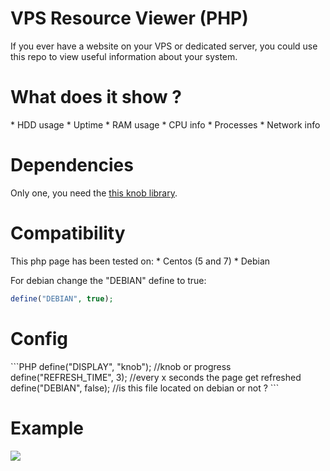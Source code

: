 # VPS Resource Viewer (PHP)

If you ever have a website on your VPS or dedicated server, you could use this repo to view useful information about your system.

<h1>What does it show ?</h1>
* HDD usage
* Uptime
* RAM usage
* CPU info
* Processes
* Network info

<h1>Dependencies</h1>
Only one, you need the <a href="https://github.com/aterrien/jQuery-Knob">this knob library</a>.

<h1>Compatibility</h1>
This php page has been tested on:
* Centos (5 and 7)
* Debian

For debian change the "DEBIAN" define to true:
```PHP
define("DEBIAN", true); 
```

<h1>Config</h1>
```PHP
define("DISPLAY", "knob"); //knob or progress
define("REFRESH_TIME", 3); //every x seconds the page get refreshed
define("DEBIAN", false); //is this file located on debian or not ?
```

<h1>Example</h1>
<img src="http://puu.sh/hObiN.png"></img>